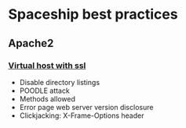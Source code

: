 # Spaceship best practices

## Apache2

### [Virtual host with ssl](../master/servers/virtualhost-ssl.com)

* Disable directory listings
* POODLE attack
* Methods allowed
* Error page web server version disclosure
* Clickjacking: X-Frame-Options header
